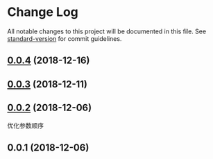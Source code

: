 # Change Log

All notable changes to this project will be documented in this file. See [standard-version](https://github.com/conventional-changelog/standard-version) for commit guidelines.

<a name="0.0.4"></a>
## [0.0.4](https://github.com/koalajs/fc.utils/compare/v0.0.3...v0.0.4) (2018-12-16)



<a name="0.0.3"></a>
## [0.0.3](https://github.com/koalajs/fc.utils/compare/v0.0.2...v0.0.3) (2018-12-11)



<a name="0.0.2"></a>
## [0.0.2](/compare/v0.0.1...v0.0.2) (2018-12-06)

优化参数顺序

<a name="0.0.1"></a>
## 0.0.1 (2018-12-06)
